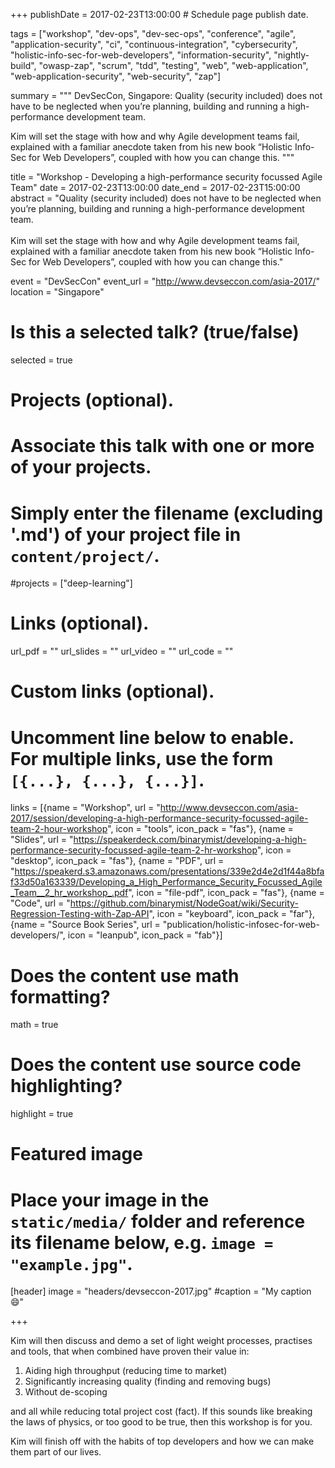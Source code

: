+++
publishDate = 2017-02-23T13:00:00  # Schedule page publish date.

tags = ["workshop", "dev-ops", "dev-sec-ops", "conference", "agile", "application-security", "ci", "continuous-integration", "cybersecurity", "holistic-info-sec-for-web-developers", "information-security", "nightly-build", "owasp-zap", "scrum", "tdd", "testing", "web", "web-application", "web-application-security", "web-security", "zap"]

summary = """
DevSecCon, Singapore: Quality (security included) does not have to be neglected when you’re planning, building and running a high-performance development team.

Kim will set the stage with how and why Agile development teams fail, explained with a familiar anecdote taken from his new book “Holistic Info-Sec for Web Developers”, coupled with how you can change this.
"""

title = "Workshop - Developing a high-performance security focussed Agile Team"
date = 2017-02-23T13:00:00
date_end = 2017-02-23T15:00:00
abstract = "Quality (security included) does not have to be neglected when you’re planning, building and running a high-performance development team.<br><br>Kim will set the stage with how and why Agile development teams fail, explained with a familiar anecdote taken from his new book “Holistic Info-Sec for Web Developers”, coupled with how you can change this."

event = "DevSecCon"
event_url = "http://www.devseccon.com/asia-2017/"
location = "Singapore"

# Is this a selected talk? (true/false)
selected = true

# Projects (optional).
#   Associate this talk with one or more of your projects.
#   Simply enter the filename (excluding '.md') of your project file in `content/project/`.
#projects = ["deep-learning"]

# Links (optional).
url_pdf = ""
url_slides = ""
url_video = ""
url_code = ""

# Custom links (optional).
#   Uncomment line below to enable. For multiple links, use the form `[{...}, {...}, {...}]`.
links = [{name = "Workshop", url = "http://www.devseccon.com/asia-2017/session/developing-a-high-performance-security-focussed-agile-team-2-hour-workshop", icon = "tools", icon_pack = "fas"}, {name = "Slides", url = "https://speakerdeck.com/binarymist/developing-a-high-performance-security-focussed-agile-team-2-hr-workshop", icon = "desktop", icon_pack = "fas"}, {name = "PDF", url = "https://speakerd.s3.amazonaws.com/presentations/339e2d4e2d1f44a8bfaf33d50a163339/Developing_a_High_Performance_Security_Focussed_Agile_Team__2_hr_workshop_.pdf", icon = "file-pdf", icon_pack = "fas"}, {name = "Code", url = "https://github.com/binarymist/NodeGoat/wiki/Security-Regression-Testing-with-Zap-API", icon = "keyboard", icon_pack = "far"}, {name = "Source Book Series", url = "publication/holistic-infosec-for-web-developers/", icon = "leanpub", icon_pack = "fab"}]


# Does the content use math formatting?
math = true

# Does the content use source code highlighting?
highlight = true

# Featured image
# Place your image in the `static/media/` folder and reference its filename below, e.g. `image = "example.jpg"`.
[header]
image = "headers/devseccon-2017.jpg"
#caption = "My caption :smile:"

+++


Kim will then discuss and demo a set of light weight processes, practises and tools, that when combined have proven their value in:

1. Aiding high throughput (reducing time to market)
2. Significantly increasing quality (finding and removing bugs)
3. Without de-scoping

and all while reducing total project cost (fact).
If this sounds like breaking the laws of physics, or too good to be true, then this workshop is for you.

Kim will finish off with the habits of top developers and how we can make them part of our lives.

<script async class="speakerdeck-embed" data-id="339e2d4e2d1f44a8bfaf33d50a163339" data-ratio="1.33159947984395" src="//speakerdeck.com/assets/embed.js"></script>

<br>

